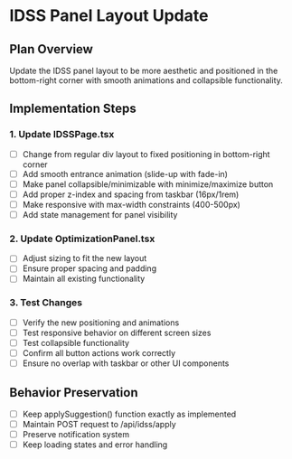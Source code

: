 # IDSS Panel Layout Update

## Plan Overview
Update the IDSS panel layout to be more aesthetic and positioned in the bottom-right corner with smooth animations and collapsible functionality.

## Implementation Steps

### 1. Update IDSSPage.tsx
- [ ] Change from regular div layout to fixed positioning in bottom-right corner
- [ ] Add smooth entrance animation (slide-up with fade-in)
- [ ] Make panel collapsible/minimizable with minimize/maximize button
- [ ] Add proper z-index and spacing from taskbar (16px/1rem)
- [ ] Make responsive with max-width constraints (400-500px)
- [ ] Add state management for panel visibility

### 2. Update OptimizationPanel.tsx
- [ ] Adjust sizing to fit the new layout
- [ ] Ensure proper spacing and padding
- [ ] Maintain all existing functionality

### 3. Test Changes
- [ ] Verify the new positioning and animations
- [ ] Test responsive behavior on different screen sizes
- [ ] Test collapsible functionality
- [ ] Confirm all button actions work correctly
- [ ] Ensure no overlap with taskbar or other UI components

## Behavior Preservation
- [ ] Keep applySuggestion() function exactly as implemented
- [ ] Maintain POST request to /api/idss/apply
- [ ] Preserve notification system
- [ ] Keep loading states and error handling
